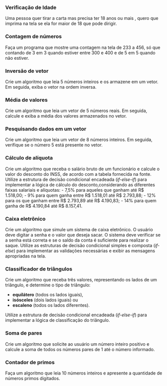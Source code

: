 ### Verificação de Idade
Uma pessoa quer tirar a carta mas precisa ter 18 anos ou mais , quero que imprima na tela se ela for maior de 18 que pode dirigir.

### Contagem de números
Faça um programa que mostre uma contagem na tela de 233 a 456, só que contando de 3 em 3 quando estiver entre 300 e 400 e de 5 em 5 quando não estiver.

### Inversão de vetor
Crie um algoritmo que leia 5 números inteiros e os armazene em um vetor. Em seguida, exiba o vetor na ordem inversa.

### Média de valores 
Crie um algoritmo que leia um vetor de 5 números reais. Em seguida, calcule e exiba a média dos valores armazenados no vetor.

### Pesquisando dados em um vetor 
Crie um algoritmo que leia um vetor de 8 números inteiros. Em seguida, verifique se o número 5 está presente no vetor. 

### Cálculo de alíquota 
Crie um algoritmo que receba o salário bruto de um funcionário e calcule o valor do desconto do INSS, de acordo com a tabela fornecida na fonte. Utilize a estrutura de decisão condicional encadeada (_if-else-if_) para implementar a lógica de cálculo do desconto,considerando as diferentes faixas salariais e alíquotas:
    - 7,5% para aqueles que ganham até R$ 1.518,00; 
    - 9% para quem ganha entre R$ 1.518,01 até R$ 2.793,88; 
    - 12% para os que ganham entre R$ 2.793,89 até R$ 4.190,83;
    - 14% para quem ganha de R$ 4.190,84 até R$ 8.157,41.

### Caixa eletrônico
Crie um algoritmo que simule um sistema de caixa eletrônico. O usuário deve digitar a senha e o valor que deseja sacar. 
O sistema deve verificar se a senha está correta e se o saldo da conta é suficiente para realizar o saque.  Utilize as estruturas de decisão condicional simples e composta (_if-else_) para implementar as validações necessárias e exibir as mensagens apropriadas na tela.

### Classificador de triângulos
Crie um algoritmo que receba três valores, representando os lados de um triângulo, e determine o tipo de triângulo: 

- **equilátero** (todos os lados iguais),
- **isósceles** (dois lados iguais) ou
- **escaleno** (todos os lados diferentes). 

Utilize a estrutura de decisão condicional encadeada (_if-else-if_) para implementar a lógica de classificação do triângulo.

### Soma de pares 
Crie um algoritmo que solicite ao usuário um número inteiro positivo e calcule a soma de todos os números pares de 1 até o número informado.

### Contador de primos
Faça um algoritmo que leia 10 números inteiros e apresente a quantidade de números primos digitados.
